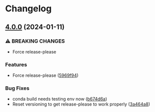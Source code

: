 # Changelog

## [4.0.0](https://github.com/Loop3D/map2loop-3/compare/3.0.1...4.0.0) (2024-01-11)


### ⚠ BREAKING CHANGES

* Force release-please

### Features

* Force release-please ([5969f94](https://github.com/Loop3D/map2loop-3/commit/5969f946effb3a5c25fdf1a36c9406d39844e109))


### Bug Fixes

* conda build needs testing env now ([b674d6a](https://github.com/Loop3D/map2loop-3/commit/b674d6a4c69baf9f4a9865c4d7191417dce8719b))
* Reset versioning to get release-please to work properly ([3a464a8](https://github.com/Loop3D/map2loop-3/commit/3a464a8ea8fd7130a6502c2d0848e63ced2bf144))
